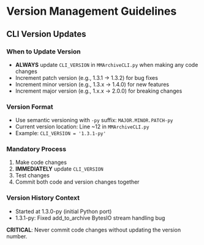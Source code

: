 # Version Management Guidelines

## CLI Version Updates

### When to Update Version
- **ALWAYS** update `CLI_VERSION` in `MMArchiveCLI.py` when making any code changes
- Increment patch version (e.g., 1.3.1 → 1.3.2) for bug fixes
- Increment minor version (e.g., 1.3.x → 1.4.0) for new features
- Increment major version (e.g., 1.x.x → 2.0.0) for breaking changes

### Version Format
- Use semantic versioning with `-py` suffix: `MAJOR.MINOR.PATCH-py`
- Current version location: Line ~12 in `MMArchiveCLI.py`
- Example: `CLI_VERSION = '1.3.1-py'`

### Mandatory Process
1. Make code changes
2. **IMMEDIATELY** update `CLI_VERSION` 
3. Test changes
4. Commit both code and version changes together

### Version History Context
- Started at 1.3.0-py (initial Python port)
- 1.3.1-py: Fixed add_to_archive BytesIO stream handling bug

**CRITICAL**: Never commit code changes without updating the version number.
